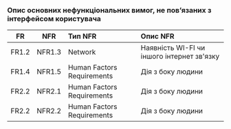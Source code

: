 ### Опис основних нефункціональних вимог, не пов’язаних з інтерфейсом користувача
|FR|NFR|Тип NFR|Опис NFR|
|:-----:|:-----:|:-----|:-----|
|FR1.2|NFR1.3|Network|Наявність WI-FI чи іншого інтернет зв'язку|
|FR1.4|NFR1.5|Human Factors Requirements|Дія з боку людини|
|FR2.2|NFR2.1|Human Factors Requirements|Дія з боку людини|
|FR2.2|NFR2.2|Human Factors Requirements|Дія з боку людини|
